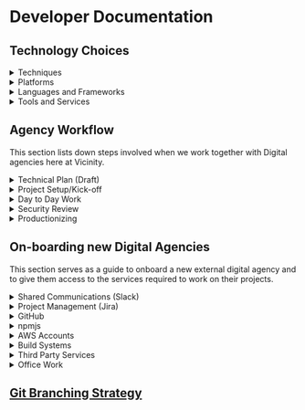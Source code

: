 # Developer Documentation

## Technology Choices

<details>
  <summary>Techniques</summary>

#### Infrastructure as code
Setting up a new environment or changing an infrastructure should be scripted and executed automatically by a build pipeline.

#### Serverless architecture
Serverless applications are easier to manage and scale so this should be the default approach when setting up a new service or a website.

#### Continuous Delivery (CD)
Deploy automatically to staging after all automated tests pass. For production, in CD pipeline we have have a deploy button that triggers production deployment. We do this so that we can manually verify changes in staging if needed before production deployment.

#### Feature-toggles
Use feature-switches to enable new functionality in production for limited set of users. This is recommended for projects that are already in production and serving customers.

####  Release from master branch
Keep master branch up-to-date and ready to be deployed to production at any moment in time. In all case, we would have automatic deployment when code is merged to master.

#### Short Lived Feature branching
Keep branches short-lived and merge to master as soon as possible.

#### Rebase merging
Use rebase over merge to keep git history clean.

#### Consistent TS/ESlint across projects
We are big on keeping code consistent across different projects and repo's. We maintain eslint and tslint configs on npm.
https://www.npmjs.com/package/@vicinity/eslint-config-vcx

#### Pre-commit Hooks (Lint, Test & Build Errors)
We use pre-commit hooks to check code for linting errors, failing tests and compilations errors.

#### UI Component Library
Shared UI components help us build consistent UI faster across various digital assets.

NOTE: At the moment we only support vicinity theme. So for centre specific projects this is not valid.

#### Pull requests for code reviews
Useful to pick any issues, learn more, and share the knowledge using the power of GitHub
<br />
</details>


<details>
  <summary>Platforms</summary>

#### AWS
AWS is our cloud platform of choice. Of course we should keep an eye on other platforms so the solutions we build should have business logiс decoupled from the infrastructure whenever possible.

#### Auth0
Managed Identity Provider service
<br />
</details>


<details>
  <summary>Languages and Frameworks</summary>

#### NodeJS
It's cool and fast enough plus works really well for serverless architectures, e.g. running in AWS lambdas

#### TypeScript
Superset of JavaScript adds types, intellisense, ES6 syntax and much more.

We maintain a TS config for consistency
https://www.npmjs.com/package/@vicinity/vcx-tsconfig

#### React.js
We recommend using [create-react-app](https://github.com/facebook/create-react-app) and [react-script-ts](https://www.npmjs.com/package/react-scripts-ts)

#### TypeStyle or CssModules (PostCSS, CssNext)
We are big fan of local css :)

#### Storybook
Interactive UI component development / testing library

#### Terraform
Deploying cloud services using Terraform gives an opportunity to use different cloud providers.

#### Serverless.com framework
Deploying APIs to AWS Lambda is easy with this proven framework, it just works
<br />
</details>


<details>
  <summary>Tools and Services</summary>

#### Buildkite
Managed build service of choice

#### GitHub
Everything is there including this document.

#### Loggly and TrackJS
For error tracking and logging

#### Segment.io
Analytics and tracking

#### Pingdom
Monitoring websites and api's

#### Pager Duty
Incident management tool
<br />
</details>


## Agency Workflow

This section lists down steps involved when we work together with Digital agencies here at Vicinity.

<details>
  <summary>Technical Plan (Draft)</summary>
<br />
Before any technical tasks are undertaken, we all discuss technical details of the project and draft out a rough technical plan. This technical plan usually consist of following details,

  - Tech stack
  - Github Repo's, CI/CD
  - 3rd party services (loggly, trackjs, segment.io etc)
  - Data/API requirements
  - High level architecture details
<br />
<br />

</details>

<details>
  <summary>Project Setup/Kick-off</summary>
<br />
Depending on technical plan, Digital agency and Vicinity Digital team would undertake tasks for project setup. Some of the things that Digital Team will help setup are,

  - AWS account(s)
  - Github Repo(s) / Teams
  - Buildkite agent(s) etc
  - Slack channel(s)
  - Jira board
  - Emails, subdomains
  - any other accounts needed to get started

<br />
<br />
</details>


<details>
  <summary>Day to Day Work</summary>
<br />  
This varies from project to project but in most cases, members of Vicinity Team will be involved in following,

  - Daily standups
  - System design, architecture and technical dicussions/concerns
  - Digital Team would actively helpout with DevOpsy stuff (automation, terraform etc)
  - User acceptance testing

On day to day, we also expect all members to,

  - Actively document and Update high level design diagrams as and when needed
  - Capture technical debt details and prioritise them

<br />
</details>

<details>
  <summary>Security Review</summary>
<br />  
As we near completion of version 1 of the project, we will start looping in the security team here at Vicinity to kick start a security review of the product. During this review, security team will look into application vulnerabilities and suggest recommendation accordingly.

<br />
<br />
</details>

<details>
  <summary>Productionizing</summary>
<br /> 
As we near completion, we would draft a plan together for production release. This plan may include,
 
  - Preparation of infra (using automation scripts + some manual work)
  - Sending out communication to stakeholders involved
  - Agreeing on SLA and Support team

<br />
</details>

## On-boarding new Digital Agencies

This section serves as a guide to onboard a new external digital agency and to give them access to the services required to work on their projects.

<details>
  <summary>Shared Communications (Slack)</summary>
<br />  
The first step in on-boarding a new Digital Agency is to establish mechanisms for open communication.

The most convenient chat system that can be shared between Digital Agencies is Slack. Within slack, we can utilise Slack’s shared channels feature to establish real time communications.

Visit https://get.slack.help/hc/en-us/articles/115004151203-Create-shared-channels-on-a-workspace-beta-for information on how to setup a shared channel for connecting Vicinity and External Agency staff.
<br />
</details>

<details>
  <summary>Project Management (Jira)</summary>
<br />
Within Vicinity, we have access to the Atlassian suite of software tools that can help manage projects. For all the projects, we try to maintain a Jira board so that all team members and stakeholders can be in the loop through out the project.
<br />
<br />

</details>

<details>
  <summary>GitHub</summary>

<br />  
If the project revolves around creating any digital system, you will most likely require repositories under Vicinity’s organisation in GitHub.
You will need to contact Digital team at Vicinity to help you with that
Create a new team under Vicinity’s Organisation for this project
Allocate team members
Create empty repositories for the project’s development.
Generally, you will need to adjust the number of seats licensed in GitHub to cater for the expanded number of developers getting access to the organisation.
<br />
<br />

</details>

<details>
  <summary>npmjs</summary>
<br />
If you project results in the requirement to distribute javascript based components, you may like to have access to Vicinity's private npmjs.com organisation account.

contact DevOps group to gain access to this account.

<br />
</details>

<details>
  <summary>AWS Accounts</summary>
<br />
If AWS accounts are required, you should establish them on project initiation. Additionally, you should establish them with clear determination of billing and in accordance with Vicinity’s security recommendations.

This will most likely require at least two accounts to support a production environment and a separate account for all other environments, like staging.

In order to create AWS accounts, a service request will need to be raised and there can be some lead time in getting this account established. It is strongly advised that this creation process is managed through Vicinity’s DevOps group

<br />
</details>

<details>
  <summary>Build Systems</summary>
<br />
If the new project requires the development of software that relies on build systems, you will need to establish build pipelines in BuildKite. Contact DevOps group with your requirements so that Build pipelines that support your activities are created.

You are welcomed to work with DevOps from Digital team to create these pipelines.

<br />
</details>

<details>
  <summary>Third Party Services</summary>
<br />
Chances are that we may have systems that your project will require. We subscribe to a number of services that you can use for your project.

  - PagerDuty (incident management)
  - Loggly (logging)
  - Pingdom (monitoring)
  - TrackJS

There are many services and we may have what you need. If not, we will create an account on the given service and establish a way so that you have access to the tool that you need.

<br />
</details>

<details>
  <summary>Office Work</summary>
<br />
You are allowed to work from the Vicinity office in Tower One at Chadstone and are able to work on your own laptop. WiFi access is available through the Vicinity Guest network and your project liaison will assist you in getting credentials to access the network. Your project liaison will also be able to grant you building access cards.

<br />
</details>

## [Git Branching Strategy](/branching-strategy.md)

